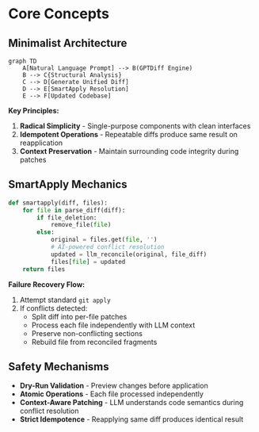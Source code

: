# Core Concepts

## Minimalist Architecture

```mermaid
graph TD
    A[Natural Language Prompt] --> B(GPTDiff Engine)
    B --> C{Structural Analysis}
    C --> D[Generate Unified Diff]
    D --> E[SmartApply Resolution]
    E --> F[Updated Codebase]
```

**Key Principles:**
1. **Radical Simplicity** - Single-purpose components with clean interfaces
2. **Idempotent Operations** - Repeatable diffs produce same result on reapplication
3. **Context Preservation** - Maintain surrounding code integrity during patches

## SmartApply Mechanics

```python
def smartapply(diff, files):
    for file in parse_diff(diff):
        if file_deletion:
            remove_file(file)
        else:
            original = files.get(file, '')
            # AI-powered conflict resolution
            updated = llm_reconcile(original, file_diff)  
            files[file] = updated
    return files
```

**Failure Recovery Flow:**
1. Attempt standard `git apply`
2. If conflicts detected:
   - Split diff into per-file patches
   - Process each file independently with LLM context
   - Preserve non-conflicting sections
   - Rebuild file from reconciled fragments

## Safety Mechanisms
- **Dry-Run Validation** - Preview changes before application
- **Atomic Operations** - Each file processed independently
- **Context-Aware Patching** - LLM understands code semantics during conflict resolution
- **Strict Idempotence** - Reapplying same diff produces identical result
